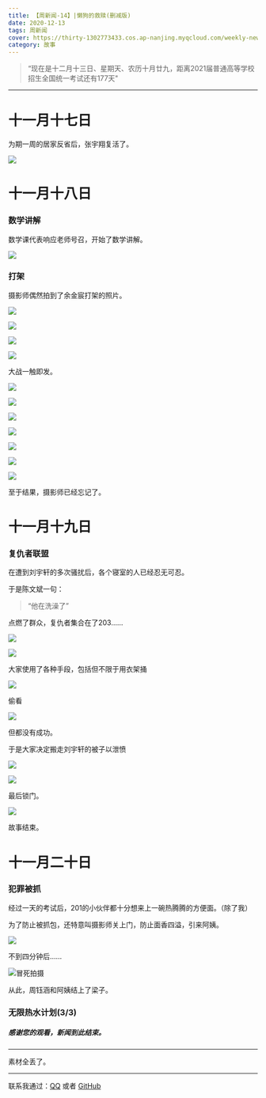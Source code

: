 ```yaml
---
title: 【周新闻-14】|懒狗的救赎(删减版)
date: 2020-12-13
tags: 周新闻
cover: https://thirty-1302773433.cos.ap-nanjing.myqcloud.com/weekly-news/14/DSC_2030.JPG
category: 故事
---
```

> “现在是十二月十三日、星期天、农历十月廿九，距离2021届普通高等学校招生全国统一考试还有177天"

---

# 十一月十七日

为期一周的居家反省后，张宇翔复活了。

![](https://thirty-1302773433.cos.ap-nanjing.myqcloud.com/weekly-news/15/DSC_1256.JPG)

# 十一月十八日  

### 数学讲解
数学课代表响应老师号召，开始了数学讲解。  

![](https://thirty-1302773433.cos.ap-nanjing.myqcloud.com/weekly-news/15/DSC_1339.JPG)

### 打架

摄影师偶然拍到了余金宸打架的照片。  


![](https://thirty-1302773433.cos.ap-nanjing.myqcloud.com/weekly-news/15/DSC_1540.JPG)


![](https://thirty-1302773433.cos.ap-nanjing.myqcloud.com/weekly-news/15/DSC_1544.JPG)


![](https://thirty-1302773433.cos.ap-nanjing.myqcloud.com/weekly-news/15/DSC_1543.JPG)


![](https://thirty-1302773433.cos.ap-nanjing.myqcloud.com/weekly-news/15/DSC_1545.JPG)

大战一触即发。


![](https://thirty-1302773433.cos.ap-nanjing.myqcloud.com/weekly-news/15/DSC_1563.JPG)


![](https://thirty-1302773433.cos.ap-nanjing.myqcloud.com/weekly-news/15/DSC_1566.JPG)


![](https://thirty-1302773433.cos.ap-nanjing.myqcloud.com/weekly-news/15/DSC_1573.JPG)

![](https://thirty-1302773433.cos.ap-nanjing.myqcloud.com/weekly-news/15/DSC_1581.JPG)


![](https://thirty-1302773433.cos.ap-nanjing.myqcloud.com/weekly-news/15/DSC_1583.JPG)


![](https://thirty-1302773433.cos.ap-nanjing.myqcloud.com/weekly-news/15/DSC_1590.JPG)

![](https://thirty-1302773433.cos.ap-nanjing.myqcloud.com/weekly-news/15/DSC_1589.JPG)

至于结果，摄影师已经忘记了。

# 十一月十九日

### 复仇者联盟

在遭到刘宇轩的多次骚扰后，各个寝室的人已经忍无可忍。

于是陈文斌一句：  

> “他在洗澡了”

点燃了群众，复仇者集合在了203……


![](https://thirty-1302773433.cos.ap-nanjing.myqcloud.com/weekly-news/15/DSC_1750.JPG)


![](https://thirty-1302773433.cos.ap-nanjing.myqcloud.com/weekly-news/15/DSC_1756.JPG)

大家使用了各种手段，包括但不限于用衣架捅


![](https://thirty-1302773433.cos.ap-nanjing.myqcloud.com/weekly-news/15/DSC_1766.JPG)

偷看


![](https://thirty-1302773433.cos.ap-nanjing.myqcloud.com/weekly-news/15/DSC_1768.JPG)

但都没有成功。

于是大家决定搬走刘宇轩的被子以泄愤


![](https://thirty-1302773433.cos.ap-nanjing.myqcloud.com/weekly-news/15/DSC_1772.JPG)


![](https://thirty-1302773433.cos.ap-nanjing.myqcloud.com/weekly-news/15/DSC_1778.JPG)

最后锁门。


![](https://thirty-1302773433.cos.ap-nanjing.myqcloud.com/weekly-news/15/DSC_1781.JPG)

故事结束。


# 十一月二十日

### 犯罪被抓

经过一天的考试后，201的小伙伴都十分想来上一碗热腾腾的方便面。（除了我）

为了防止被抓包，还特意叫摄影师关上门，防止面香四溢，引来阿姨。


![](https://thirty-1302773433.cos.ap-nanjing.myqcloud.com/weekly-news/15/DSC_1984.JPG)

不到四分钟后……

![冒死拍摄](https://thirty-1302773433.cos.ap-nanjing.myqcloud.com/weekly-news/15/DSC_1991.JPG)

从此，周钰涵和阿姨结上了梁子。

### 无限热水计划(3/3)

##### 感谢您的观看，新闻到此结束。
-------

素材全丢了。

---

联系我通过：[QQ](https://thirty-1302773433.cos.ap-nanjing.myqcloud.com/post/about/1601644798481_temp_qrcode_share_9993.png) 或者 [GitHub](https://github.com)  
